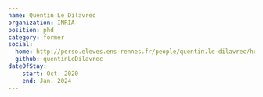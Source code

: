 ```yaml
---
name: Quentin Le Dilavrec
organization: INRIA
position: phd
category: former
social:
  home: http://perso.eleves.ens-rennes.fr/people/quentin.le-dilavrec/home.html
  github: quentinLeDilavrec
dateOfStay: 
    start: Oct. 2020
    end: Jan. 2024
---
```

